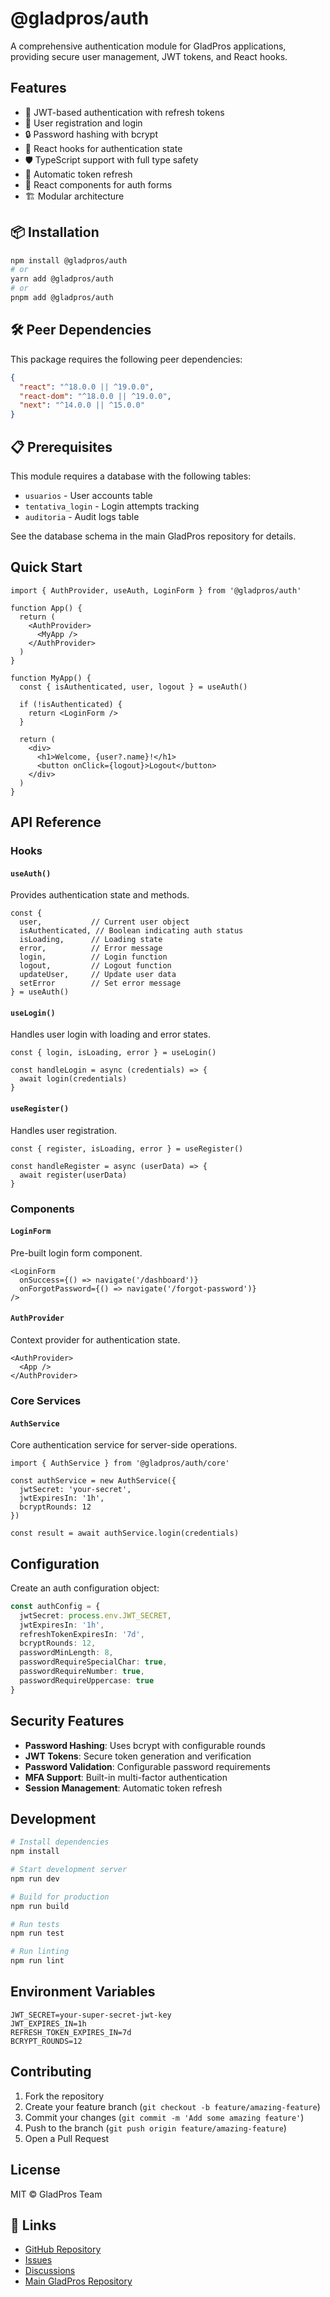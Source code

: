 # @gladpros/auth

A comprehensive authentication module for GladPros applications, providing secure user management, JWT tokens, and React hooks.

## Features

- 🔐 JWT-based authentication with refresh tokens
- 👤 User registration and login
- 🔒 Password hashing with bcrypt
- 🎣 React hooks for authentication state
- 🛡️ TypeScript support with full type safety
- 🔄 Automatic token refresh
- 📱 React components for auth forms
- 🏗️ Modular architecture

## 📦 Installation

```bash
npm install @gladpros/auth
# or
yarn add @gladpros/auth
# or
pnpm add @gladpros/auth
```

## 🛠️ Peer Dependencies

This package requires the following peer dependencies:

```json
{
  "react": "^18.0.0 || ^19.0.0",
  "react-dom": "^18.0.0 || ^19.0.0",
  "next": "^14.0.0 || ^15.0.0"
}
```

## 📋 Prerequisites

This module requires a database with the following tables:
- `usuarios` - User accounts table
- `tentativa_login` - Login attempts tracking
- `auditoria` - Audit logs table

See the database schema in the main GladPros repository for details.

## Quick Start

```tsx
import { AuthProvider, useAuth, LoginForm } from '@gladpros/auth'

function App() {
  return (
    <AuthProvider>
      <MyApp />
    </AuthProvider>
  )
}

function MyApp() {
  const { isAuthenticated, user, logout } = useAuth()

  if (!isAuthenticated) {
    return <LoginForm />
  }

  return (
    <div>
      <h1>Welcome, {user?.name}!</h1>
      <button onClick={logout}>Logout</button>
    </div>
  )
}
```

## API Reference

### Hooks

#### `useAuth()`
Provides authentication state and methods.

```tsx
const {
  user,           // Current user object
  isAuthenticated, // Boolean indicating auth status
  isLoading,      // Loading state
  error,          // Error message
  login,          // Login function
  logout,         // Logout function
  updateUser,     // Update user data
  setError        // Set error message
} = useAuth()
```

#### `useLogin()`
Handles user login with loading and error states.

```tsx
const { login, isLoading, error } = useLogin()

const handleLogin = async (credentials) => {
  await login(credentials)
}
```

#### `useRegister()`
Handles user registration.

```tsx
const { register, isLoading, error } = useRegister()

const handleRegister = async (userData) => {
  await register(userData)
}
```

### Components

#### `LoginForm`
Pre-built login form component.

```tsx
<LoginForm
  onSuccess={() => navigate('/dashboard')}
  onForgotPassword={() => navigate('/forgot-password')}
/>
```

#### `AuthProvider`
Context provider for authentication state.

```tsx
<AuthProvider>
  <App />
</AuthProvider>
```

### Core Services

#### `AuthService`
Core authentication service for server-side operations.

```tsx
import { AuthService } from '@gladpros/auth/core'

const authService = new AuthService({
  jwtSecret: 'your-secret',
  jwtExpiresIn: '1h',
  bcryptRounds: 12
})

const result = await authService.login(credentials)
```

## Configuration

Create an auth configuration object:

```typescript
const authConfig = {
  jwtSecret: process.env.JWT_SECRET,
  jwtExpiresIn: '1h',
  refreshTokenExpiresIn: '7d',
  bcryptRounds: 12,
  passwordMinLength: 8,
  passwordRequireSpecialChar: true,
  passwordRequireNumber: true,
  passwordRequireUppercase: true
}
```

## Security Features

- **Password Hashing**: Uses bcrypt with configurable rounds
- **JWT Tokens**: Secure token generation and verification
- **Password Validation**: Configurable password requirements
- **MFA Support**: Built-in multi-factor authentication
- **Session Management**: Automatic token refresh

## Development

```bash
# Install dependencies
npm install

# Start development server
npm run dev

# Build for production
npm run build

# Run tests
npm run test

# Run linting
npm run lint
```

## Environment Variables

```env
JWT_SECRET=your-super-secret-jwt-key
JWT_EXPIRES_IN=1h
REFRESH_TOKEN_EXPIRES_IN=7d
BCRYPT_ROUNDS=12
```

## Contributing

1. Fork the repository
2. Create your feature branch (`git checkout -b feature/amazing-feature`)
3. Commit your changes (`git commit -m 'Add some amazing feature'`)
4. Push to the branch (`git push origin feature/amazing-feature`)
5. Open a Pull Request

## License

MIT © GladPros Team

## 🔗 Links

- [GitHub Repository](https://github.com/Gladiston-Porto/gladpros-auth)
- [Issues](https://github.com/Gladiston-Porto/gladpros-auth/issues)
- [Discussions](https://github.com/Gladiston-Porto/gladpros-auth/discussions)
- [Main GladPros Repository](https://github.com/Gladiston-Porto/GladPros)
